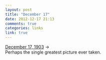 ```yaml
---
layout: post
title: "December 17"
date: 2012-12-17 21:13
comments: true
categories: links
link: true
---
```

[December 17, 1903](http://www.theatlantic.com/technology/archive/2012/12/december-17-1903/266376/ "December 17, 1903") &rarr;  
Perhaps the single greatest picture ever taken.
